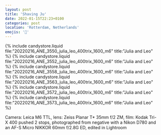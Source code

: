 ```yaml
---
layout: post
title: 'Shaving Ju'
date: 2022-01-15T22:23+0100
categories: post
location: 'Rotterdam, Netherlands'
emojis: '🔞'
---
```


{% include candystore.liquid file:"20220216_ANE_3550_julia_leo_400trix_1600_m6" title:"Julia and Leo" %}
{% include candystore.liquid file:"20220216_ANE_3552_julia_leo_400trix_1600_m6" title:"Julia and Leo" %}
{% include candystore.liquid file:"20220216_ANE_3558_julia_leo_400trix_1600_m6" title:"Julia and Leo" %}
{% include candystore.liquid file:"20220216_ANE_3563_julia_leo_400trix_1600_m6" title:"Julia and Leo" %}
{% include candystore.liquid file:"20220216_ANE_3572_julia_leo_400trix_1600_m6" title:"Julia and Leo" %}
{% include candystore.liquid file:"20220216_ANE_3573_julia_leo_400trix_1600_m6" title:"Julia and Leo" %}

Camera: Leica M6 TTL, lens: Zeiss Planar T\* 35mm f/2 ZM, film: Kodak Tri-X 400 pushed 2 stops, photographed from negative with a Nikon D780 and an AF-S Micro NIKKOR 60mm f/2.8G ED, edited in Lightroom
